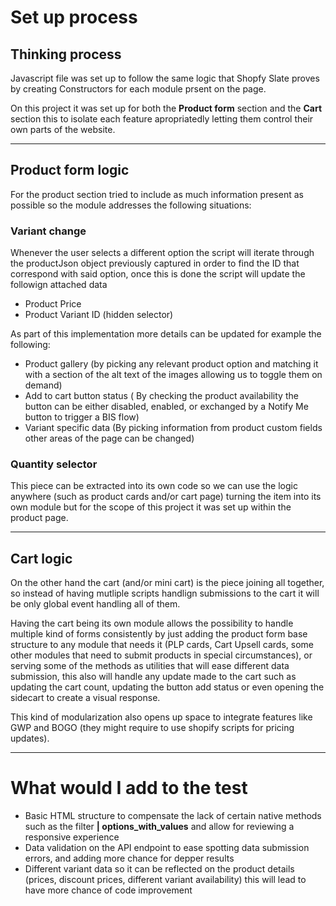 # Set up process
## Thinking process
Javascript file was set up to follow the same logic that Shopfy Slate proves by creating Constructors for each module prsent on the page.

On this project it was set up for both the **Product form** section and the **Cart** section this to isolate each feature apropriatedly letting them control their own parts of the website.

----

## Product form logic
For the product section tried to include as much information present as possible so the module addresses the following situations:

### Variant change
Whenever the user selects a different option the script will iterate through the productJson object previously captured in order to find the ID that correspond with said option, once this is done the script will update the followign attached data

* Product Price
* Product Variant ID (hidden selector)

As part of this implementation more details can be updated for example the following:

* Product gallery (by picking any relevant product option and matching it with a section of the alt text of the images allowing us to toggle them on demand)
* Add to cart button status ( By checking the product availability the button can be either disabled, enabled, or exchanged by a Notify Me button to trigger a BIS flow)
* Variant specific data (By picking information from product custom fields other areas of the page can be changed)

### Quantity selector
This piece can be extracted into its own code so we can use the logic anywhere (such as product cards and/or cart page) turning the item into its own module but for the scope of this project it was set up within the product page.

----

## Cart logic

On the other hand the cart (and/or mini cart) is the piece joining all together, so instead of having mutliple scripts handlign submissions to the cart it will be only global event handling all of them.

Having the cart being its own module allows the possibility to handle multiple kind of forms consistently by just adding the product form base structure to any module that needs it (PLP cards, Cart Upsell cards, some other modules that need to submit products in special circumstances), or serving some of the methods as utilities that will ease different data submission, this also will handle any update made to the cart such as updating the cart count, updating the button add status or even opening the sidecart to create a visual response.

This kind of modularization also opens up space to integrate features like GWP and BOGO (they might require to use shopify scripts for pricing updates).

----

# What would I add to the test
* Basic HTML structure to compensate the lack of certain native methods such as the filter **| options_with_values** and allow for reviewing a responsive experience
* Data validation on the API endpoint to ease spotting data submission errors, and adding more chance for depper results
* Different variant data so it can be reflected on the product details (prices, discount prices, different variant availability) this will lead to have more chance of code improvement
